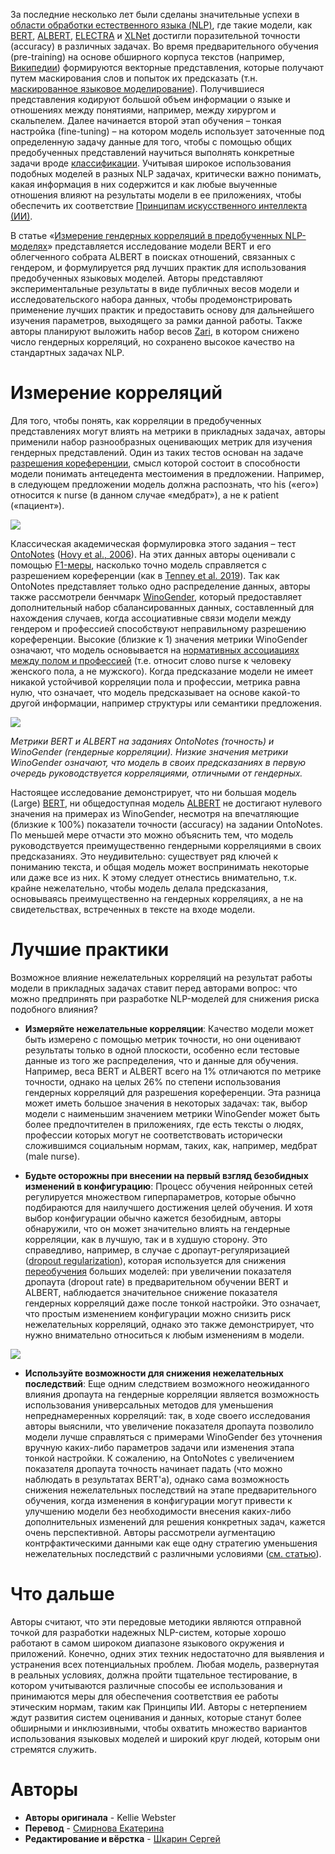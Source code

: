 За последние несколько лет были сделаны значительные успехи в [области обработки естественного языка (NLP)](https://en.wikipedia.org/wiki/Natural_language_processing), где такие модели, как [BERT](https://ai.googleblog.com/2018/11/open-sourcing-bert-state-of-art-pre.html), [ALBERT](https://ai.googleblog.com/2019/12/albert-lite-bert-for-self-supervised.html), [ELECTRA](https://ai.googleblog.com/2020/03/more-efficient-nlp-model-pre-training.html) и [XLNet](https://arxiv.org/abs/1906.08237) достигли поразительной точности (accuracy) в различных задачах. Во время предварительного обучения (pre-training) на основе обширного корпуса текстов (например, [Википедии](https://archive.org/details/wikimediadownloads)) формируются векторные представления, которые получают путем маскирования слов и попыток их предсказать (т.н. [маскированное языковое моделирование](https://ai.googleblog.com/2018/11/open-sourcing-bert-state-of-art-pre.html)). Получившиеся представления кодируют большой объем информации о языке и отношениях между понятиями, например, между хирургом и скальпелем. Далее начинается второй этап обучения – тонкая настройка (fine-tuning) – на котором модель использует заточенные под определенную задачу данные для того, чтобы с помощью общих предобученных представлений научиться выполнять конкретные задачи вроде [классификации](https://en.wikipedia.org/wiki/Document_classification). Учитывая широкое использования подобных моделей в разных NLP задачах, критически важно понимать, какая информация в них содержится и как любые выученные отношения влияют на результаты модели в ее приложениях, чтобы обеспечить их соответствие [Принципам искусственного интеллекта (ИИ)](https://www.blog.google/technology/ai/ai-principles/).

В статье «[Измерение гендерных корреляций в предобученных NLP-моделях](https://arxiv.org/abs/2010.06032)» представляется исследование модели BERT и его облегченного собрата ALBERT в поисках отношений, связанных с гендером, и формулируется ряд лучших практик для использования предобученных языковых моделей. Авторы представляют экспериментальные результаты в виде публичных весов модели и исследовательского набора данных, чтобы продемонстрировать применение лучших практик и предоставить основу для дальнейшего изучения параметров, выходящего за рамки данной работы. Также авторы планируют выложить набор весов [Zari](https://github.com/google-research-datasets/zari), в котором снижено число гендерных корреляций, но сохранено высокое качество на стандартных задачах NLP.

# Измерение корреляций

Для того, чтобы понять, как корреляции в предобученных представлениях могут влиять на метрики в прикладных задачах, авторы применили набор разнообразных оценивающих метрик для изучения гендерных представлений. Один из таких тестов основан на задаче [разрешения кореференции](https://en.wikipedia.org/wiki/Coreference#Coreference_resolution), смысл которой состоит в способности модели понимать антецедента местоимения в предложении. Например, в следующем предложении модель должна распознать, что his («его») относится к nurse (в данном случае «медбрат»), а не к patient («пациент»).

![](https://habrastorage.org/webt/h4/f_/w7/h4f_w7p6h1n5ebhq5xexw7xviem.png)

Классическая академическая формулировка этого задания – тест [OntoNotes](https://catalog.ldc.upenn.edu/LDC2013T19) ([Hovy et al., 2006](https://www.aclweb.org/anthology/N06-2015/)). На этих данных авторы оценивали с помощью [F1-меры](https://en.wikipedia.org/wiki/F1_score), насколько точно модель справляется с разрешением кореференции (как в [Tenney et al. 2019](https://openreview.net/forum?id=SJzSgnRcKX)). Так как OntoNotes представляет только одно распределение данных, авторы также рассмотрели бенчмарк [WinoGender](https://github.com/rudinger/winogender-schemas), который предоставляет дополнительный набор сбалансированных данных, составленный для нахождения случаев, когда ассоциативные связи модели между гендером и профессией способствуют неправильному разрешению кореференции. Высокие (близкие к 1) значения метрики WinoGender означают, что модель основывается на [нормативных ассоциациях между полом и профессией](https://science.sciencemag.org/content/356/6334/183) (т.е. относит слово nurse к человеку женского пола, а не мужского). Когда предсказание модели не имеет никакой устойчивой корреляции пола и профессии, метрика равна нулю, что означает, что модель предсказывает на основе какой-то другой информации, например структуры или семантики предложения.

![](https://habrastorage.org/webt/o-/48/b_/o-48b_z4uluuyuytcpnygvrifwc.png)

*Метрики BERT и ALBERT на заданиях OntoNotes (точность) и WinoGender (гендерные корреляции). Низкие значения метрики WinoGender означают, что модель в своих предсказаниях в первую очередь руководствуется корреляциями, отличными от гендерных.*

Настоящее исследование демонстрирует, что ни большая модель (Large) [BERT](https://github.com/google-research/bert), ни общедоступная модель [ALBERT](https://github.com/google-research/albert) не достигают нулевого значения на примерах из WinoGender, несмотря на впечатляющие (близкие к 100%) показатели точности (accuracy) на задании OntoNotes. По меньшей мере отчасти это можно объяснить тем, что модель руководствуется преимущественно гендерными корреляциями в своих предсказаниях. Это неудивительно: существует ряд ключей к пониманию текста, и общая модель может воспринимать некоторые или даже все из них. К этому следует отнестись внимательно, т.к. крайне нежелательно, чтобы модель делала предсказания, основываясь преимущественно на гендерных корреляциях, а не на свидетельствах, встреченных в тексте на входе модели.

# Лучшие практики

Возможное влияние нежелательных корреляций на результат работы модели в прикладных задачах ставит перед авторами вопрос: что можно предпринять при разработке NLP-моделей для снижения риска подобного влияния?

* **Измеряйте нежелательные корреляции**: Качество модели может быть измерено с помощью метрик точности, но они оценивают результаты только в одной плоскости, особенно если тестовые данные из того же распределения, что и данные для обучения. Например, веса BERT и ALBERT всего на 1% отличаются по метрике точности, однако на целых 26% по степени использования гендерных корреляций для разрешения кореференции. Эта разница может иметь большое значения в некоторых задачах: так, выбор модели с наименьшим значением метрики WinoGender может быть более предпочтителен в приложениях, где есть тексты о людях, профессии которых могут не соответствовать исторически сложившимся социальным нормам, таких, как, например, медбрат (male nurse).

* **Будьте осторожны при внесении на первый взгляд безобидных изменений в конфигурацию**: Процесс обучения нейронных сетей регулируется множеством гиперпараметров, которые обычно подбираются для наилучшего достижения целей обучения. И хотя выбор конфигурации обычно кажется безобидным, авторы обнаружили, что он может значительно влиять на гендерные корреляции, как в лучшую, так и в худшую сторону. Это справедливо, например, в случае с дропаут-регуляризацией ([dropout regularization](https://en.wikipedia.org/wiki/Dilution_(neural_networks))), которая используется для снижения [переобучения](https://en.wikipedia.org/wiki/Overfitting) больших моделей: при увеличении показателя дропаута (dropout rate) в предварительном обучении BERT и ALBERT, наблюдается значительное снижение показателя гендерных корреляций даже после тонкой настройки. Это означает, что простым изменением конфигурации можно снизить риск нежелательных корреляций, однако это также демонстрирует, что нужно внимательно относиться к любым изменениям в модели.

![](https://habrastorage.org/webt/mm/w6/z0/mmw6z0p1lb3wuuidi7ls-hcqk7u.png)

* **Используйте возможности для снижения нежелательных последствий**: Еще одним следствием возможного неожиданного влияния дропаута на гендерные корреляции является возможность использования универсальных методов для уменьшения непреднамеренных корреляций: так, в ходе своего исследования авторы выяснили, что увеличение показателя дропаута позволило модели лучше справляться с примерами WinoGender без уточнения вручную каких-либо параметров задачи или изменения этапа тонкой настройки. К сожалению, на OntoNotes с увеличением показателя дропаута точность начинает падать (что можно наблюдать в результатах BERT'а), однако сама возможность снижения нежелательных последствий на этапе предварительного обучения, когда изменения в конфигурации могут привести к улучшению модели без необходимости внесения каких-либо дополнительных изменений для решения конкретных задач, кажется очень перспективной. Авторы рассмотрели аугментацию контрфактическими данными как еще одну стратегию уменьшения нежелательных последствий с различными условиями ([см. статью](https://arxiv.org/abs/2010.06032)).

# Что дальше

Авторы считают, что эти передовые методики являются отправной точкой для разработки надежных NLP-систем, которые хорошо работают в самом широком диапазоне языкового окружения и приложений. Конечно, одних этих техник недостаточно для выявления и устранения всех потенциальных проблем. Любая модель, развернутая в реальных условиях, должна пройти тщательное тестирование, в котором учитываются различные способы ее использования и принимаются меры для обеспечения соответствия ее работы этическим нормам, таким как Принципы ИИ. Авторы с нетерпением ждут развития систем оценивания и данных, которые станут более обширными и инклюзивными, чтобы охватить множество вариантов использования языковых моделей и широкий круг людей, которым они стремятся служить.

# Авторы

* **Авторы оригинала** - Kellie Webster
* **Перевод** - [Смирнова Екатерина](https://habr.com/ru/users/smekur/)
* **Редактирование и вёрстка** - [Шкарин Сергей](https://habr.com/ru/users/kouki_rus/)
